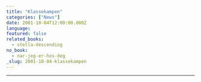 ```yaml
---
title: "Klassekampen"
categories: ["News"]
date: 2001-10-04T12:00:00.000Z
language:
featured: false
related_books:
  - stella-descending
no_book:
  - nar-jeg-er-hos-deg
_slug: 2001-10-04-klassekampen
---
```


---
